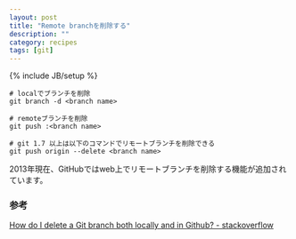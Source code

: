 ```yaml
---
layout: post
title: "Remote branchを削除する"
description: ""
category: recipes
tags: [git]
---
```

{% include JB/setup %}

	# localでブランチを削除
	git branch -d <branch name>
	
	# remoteブランチを削除
	git push :<branch name>

	# git 1.7 以上は以下のコマンドでリモートブランチを削除できる
	git push origin --delete <branch name>

2013年現在、GitHubではweb上でリモートブランチを削除する機能が追加されています。

### 参考

[How do I delete a Git branch both locally and in Github? - stackoverflow](http://stackoverflow.com/questions/2003505/how-do-i-delete-a-git-branch-both-locally-and-in-github)
	
